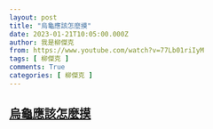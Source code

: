```yaml
---
layout: post
title: "烏龜應該怎麼摸"
date: 2023-01-21T10:05:00.000Z
author: 我是柳傑克
from: https://www.youtube.com/watch?v=77Lb01riIyM
tags: [ 柳傑克 ]
comments: True
categories: [ 柳傑克 ]
---
```

<!--1674295500000-->
[烏龜應該怎麼摸](https://www.youtube.com/watch?v=77Lb01riIyM)
------

<div>

</div>
